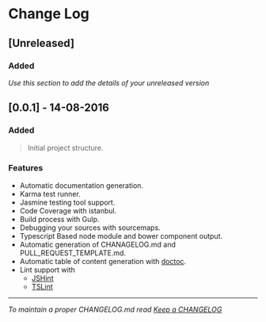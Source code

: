 # Change Log

## [Unreleased]

### Added

*Use this section to add the details of your unreleased version*

## [0.0.1] - 14-08-2016

### Added
> Initial project structure.

### Features
- Automatic documentation generation.
- Karma test runner.
- Jasmine
 testing tool support.
- Code Coverage with istanbul.
- Build process with Gulp.
- Debugging your sources with sourcemaps.
- Typescript Based node module and bower component output.
- Automatic generation of CHANAGELOG.md and PULL_REQUEST_TEMPLATE.md.
- Automatic table of content generation with [doctoc](https://github.com/thlorenz/doctoc).
- Lint support with
  - [JSHint](http://jshint.com/)
  - [TSLint](https://www.npmjs.com/package/tslint)
  

---
*To maintain a proper CHANGELOG.md read [Keep a CHANGELOG](http://keepachangelog.com/)*
